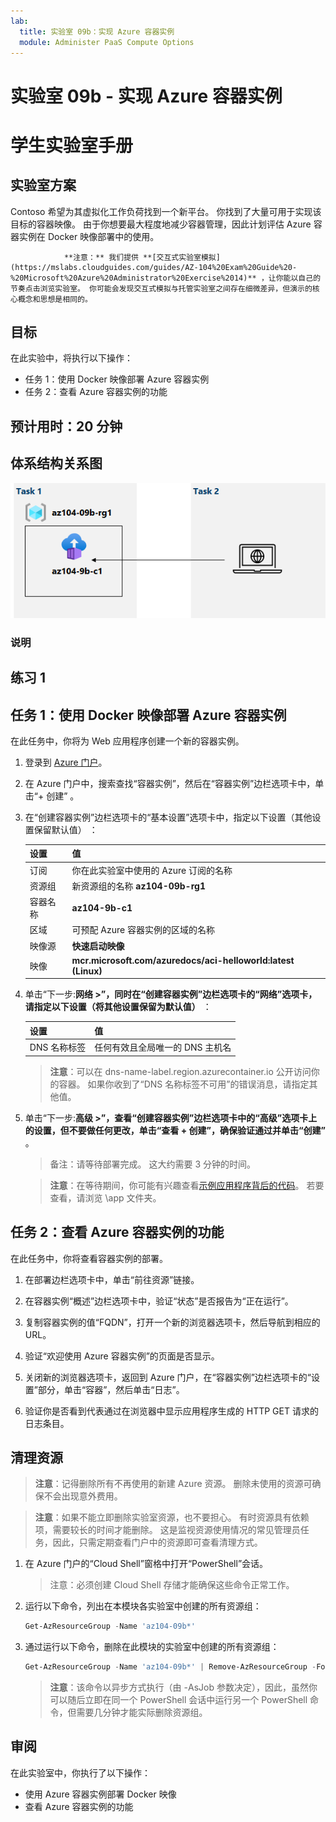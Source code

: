 ```yaml
---
lab:
  title: 实验室 09b：实现 Azure 容器实例
  module: Administer PaaS Compute Options
---
```


# 实验室 09b - 实现 Azure 容器实例
# 学生实验室手册

## 实验室方案

Contoso 希望为其虚拟化工作负荷找到一个新平台。 你找到了大量可用于实现该目标的容器映像。 由于你想要最大程度地减少容器管理，因此计划评估 Azure 容器实例在 Docker 映像部署中的使用。

                **注意：** 我们提供 **[交互式实验室模拟](https://mslabs.cloudguides.com/guides/AZ-104%20Exam%20Guide%20-%20Microsoft%20Azure%20Administrator%20Exercise%2014)** ，让你能以自己的节奏点击浏览实验室。 你可能会发现交互式模拟与托管实验室之间存在细微差异，但演示的核心概念和思想是相同的。 

## 目标

在此实验中，将执行以下操作：

- 任务 1：使用 Docker 映像部署 Azure 容器实例
- 任务 2：查看 Azure 容器实例的功能

## 预计用时：20 分钟

## 体系结构关系图

![image](../media/lab09b.png)

### 说明

## 练习 1

## 任务 1：使用 Docker 映像部署 Azure 容器实例

在此任务中，你将为 Web 应用程序创建一个新的容器实例。

1. 登录到 [Azure 门户](https://portal.azure.com)。

1. 在 Azure 门户中，搜索查找“容器实例”，然后在“容器实例”边栏选项卡中，单击“+ 创建”  。

1. 在“创建容器实例”边栏选项卡的“基本设置”选项卡中，指定以下设置（其他设置保留默认值） ：

    | 设置 | 值 |
    | ---- | ---- |
    | 订阅 | 你在此实验室中使用的 Azure 订阅的名称 |
    | 资源组 | 新资源组的名称 **az104-09b-rg1** |
    | 容器名称 | **az104-9b-c1** |
    | 区域 | 可预配 Azure 容器实例的区域的名称 |
    | 映像源 | **快速启动映像** |
    | 映像 | **mcr.microsoft.com/azuredocs/aci-helloworld:latest (Linux)** |

1. 单击“下一步:**网络 >”，同时在“创建容器实例”边栏选项卡的“网络”选项卡，请指定以下设置（将其他设置保留为默认值）**  ：

    | 设置 | 值 |
    | --- | --- |
    | DNS 名称标签 | 任何有效且全局唯一的 DNS 主机名 |

    >**注意**：可以在 dns-name-label.region.azurecontainer.io 公开访问你的容器。 如果你收到了“DNS 名称标签不可用”的错误消息，请指定其他值。

1. 单击“下一步:**高级 >”，查看“创建容器实例”边栏选项卡中的“高级”选项卡上的设置，但不要做任何更改，单击“查看 + 创建”，确保验证通过并单击“创建”**    。

    >备注：请等待部署完成。 这大约需要 3 分钟的时间。

    >**注意**：在等待期间，你可能有兴趣查看[示例应用程序背后的代码](https://github.com/Azure-Samples/aci-helloworld)。 若要查看，请浏览 \\app 文件夹。

## 任务 2：查看 Azure 容器实例的功能

在此任务中，你将查看容器实例的部署。

1. 在部署边栏选项卡中，单击“前往资源”链接。

1. 在容器实例“概述”边栏选项卡中，验证“状态”是否报告为“正在运行”。

1. 复制容器实例的值“FQDN”，打开一个新的浏览器选项卡，然后导航到相应的 URL。

1. 验证“欢迎使用 Azure 容器实例”的页面是否显示。

1. 关闭新的浏览器选项卡，返回到 Azure 门户，在“容器实例”边栏选项卡的“设置”部分，单击“容器”，然后单击“日志”。

1. 验证你是否看到代表通过在浏览器中显示应用程序生成的 HTTP GET 请求的日志条目。

## 清理资源

>**注意**：记得删除所有不再使用的新建 Azure 资源。 删除未使用的资源可确保不会出现意外费用。

>**注意**：如果不能立即删除实验室资源，也不要担心。 有时资源具有依赖项，需要较长的时间才能删除。 这是监视资源使用情况的常见管理员任务，因此，只需定期查看门户中的资源即可查看清理方式。 

1. 在 Azure 门户的“Cloud Shell”窗格中打开“PowerShell”会话。

    >注意：必须创建 Cloud Shell 存储才能确保这些命令正常工作。 

1. 运行以下命令，列出在本模块各实验室中创建的所有资源组：

   ```powershell
   Get-AzResourceGroup -Name 'az104-09b*'
   ```

1. 通过运行以下命令，删除在此模块的实验室中创建的所有资源组：

   ```powershell
   Get-AzResourceGroup -Name 'az104-09b*' | Remove-AzResourceGroup -Force -AsJob
   ```

    >**注意**：该命令以异步方式执行（由 -AsJob 参数决定），因此，虽然你可以随后立即在同一个 PowerShell 会话中运行另一个 PowerShell 命令，但需要几分钟才能实际删除资源组。

## 审阅

在此实验室中，你执行了以下操作：

- 使用 Azure 容器实例部署 Docker 映像
- 查看 Azure 容器实例的功能
